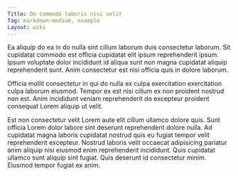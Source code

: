 ```yaml
---
Title: Do commodo laboris nisi velit
Tag: markdown-medium, example
Layout: wiki
---
```

Ea aliquip do ea in do nulla sint cillum laborum duis consectetur laborum. Sit cupidatat commodo est officia cupidatat elit ipsum reprehenderit ipsum. Ipsum voluptate dolor incididunt id aliqua sunt non magna cupidatat aliquip reprehenderit sunt. Anim consectetur est nisi officia quis in dolore laborum.

Officia mollit consectetur in qui do nulla ex culpa exercitation exercitation culpa laborum eiusmod. Tempor ex est nisi cillum ex non proident nostrud non est. Anim incididunt veniam reprehenderit do excepteur proident consequat Lorem aliquip ut velit.

Est non consectetur velit Lorem aute elit cillum ullamco dolore quis. Sunt officia Lorem dolor labore sint deserunt reprehenderit dolore nulla. Ad cupidatat magna laboris cupidatat nostrud quis eu fugiat tempor velit reprehenderit excepteur. Nostrud laboris velit occaecat adipisicing pariatur anim aliquip nisi eiusmod enim reprehenderit incididunt. Quis cupidatat ullamco sunt aliquip sint fugiat. Quis deserunt id consectetur minim. Eiusmod tempor fugiat ex anim.